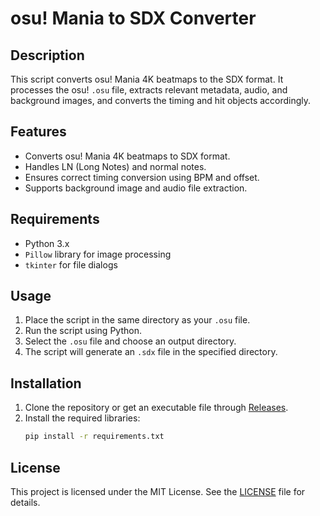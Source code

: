 # osu! Mania to SDX Converter

## Description
This script converts osu! Mania 4K beatmaps to the SDX format. It processes the osu! `.osu` file, extracts relevant metadata, audio, and background images, and converts the timing and hit objects accordingly.

## Features
- Converts osu! Mania 4K beatmaps to SDX format.
- Handles LN (Long Notes) and normal notes.
- Ensures correct timing conversion using BPM and offset.
- Supports background image and audio file extraction.

## Requirements
- Python 3.x
- `Pillow` library for image processing
- `tkinter` for file dialogs

## Usage
1. Place the script in the same directory as your `.osu` file.
2. Run the script using Python.
3. Select the `.osu` file and choose an output directory.
4. The script will generate an `.sdx` file in the specified directory.

## Installation
1. Clone the repository or get an executable file through [Releases](https://github.com/yukoimi/mania_to_runningstone/releases).
2. Install the required libraries:
   ```bash
   pip install -r requirements.txt
   ```

## License
This project is licensed under the MIT License. See the [LICENSE](https://github.com/yukoimi/mania_to_runningstone/blob/main/LICENSE) file for details.
